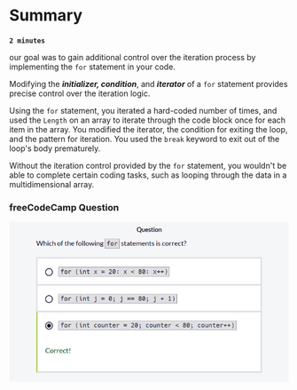 # Summary

**`2 minutes`**

our goal was to gain additional control over the iteration process by implementing the `for` statement in your code.

Modifying the ***initializer, condition***, and ***iterator*** of a `for` statement provides precise control over the iteration logic.

Using the `for` statement, you iterated a hard-coded number of times, and used the `Length` on an array to iterate through the code block once for each item in the array. You modified the iterator, the condition for exiting the loop, and the pattern for iteration. You used the `break` keyword to exit out of the loop's body prematurely.

Without the iteration control provided by the `for` statement, you wouldn't be able to complete certain coding tasks, such as looping through the data in a multidimensional array.


### freeCodeCamp Question

![alt text](image.png)

